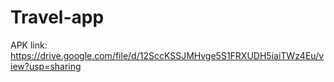# Travel-app
APK link: https://drive.google.com/file/d/12SccKSSJMHvge5S1FRXUDH5iaiTWz4Eu/view?usp=sharing
